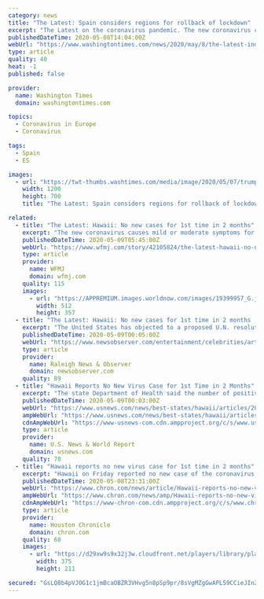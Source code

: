 ```yaml
---
category: news
title: "The Latest: Spain considers regions for rollback of lockdown"
excerpt: "The Latest on the coronavirus pandemic. The new coronavirus causes mild or moderate symptoms for most people. For some, especially older adults and people with existing health problems, it can cause more severe illness or death."
publishedDateTime: 2020-05-08T14:04:00Z
webUrl: "https://www.washingtontimes.com/news/2020/may/8/the-latest-india-starts-bringing-back-stranded-cit/"
type: article
quality: 40
heat: -1
published: false

provider:
  name: Washington Times
  domain: washingtontimes.com

topics:
  - Coronavirus in Europe
  - Coronavirus

tags:
  - Spain
  - ES

images:
  - url: "https://twt-thumbs.washtimes.com/media/image/2020/05/07/trump_national_day_of_prayer_23117_c0-124-2978-1861_s1200x700.jpg?ae9e86ffbca4269d35289a2d8c5217e0640bf678"
    width: 1200
    height: 700
    title: "The Latest: Spain considers regions for rollback of lockdown"

related:
  - title: "The Latest: Hawaii: No new cases for 1st time in 2 months"
    excerpt: "The new coronavirus causes mild or moderate symptoms for most people. For some, especially older adults and people with existing health problems, it can cause more severe illness or death. - Louisiana to hire at least 250 contact tracers."
    publishedDateTime: 2020-05-09T05:45:00Z
    webUrl: "https://www.wfmj.com/story/42105824/the-latest-hawaii-no-new-cases-for-1st-time-in-2-months"
    type: article
    provider:
      name: WFMJ
      domain: wfmj.com
    quality: 115
    images:
      - url: "https://APPREMIUM.images.worldnow.com/images/19399957_G.jpg?lastEditedDate=1588908579000"
        width: 512
        height: 357
  - title: "The Latest: Hawaii: No new cases for 1st time in 2 months | Raleigh News & Observer"
    excerpt: "The United States has objected to a proposed U.N. resolution on the coronavirus pandemic after diplomats said it had agreed to compromise language with China that didn’t directly mention the World Health Organization."
    publishedDateTime: 2020-05-09T00:05:00Z
    webUrl: "https://www.newsobserver.com/entertainment/celebrities/article242592651.html"
    type: article
    provider:
      name: Raleigh News & Observer
      domain: newsobserver.com
    quality: 89
  - title: "Hawaii Reports No New Virus Case for 1st Time in 2 Months"
    excerpt: "The state Department of Health said the number of positive cases remained at 629. The last time there was no new case was on March 13, when Hawaii had just two cases total. Hawaii has been under a statewide stay-at-home order since the last week of March to slow the spread of the disease."
    publishedDateTime: 2020-05-09T00:03:00Z
    webUrl: "https://www.usnews.com/news/best-states/hawaii/articles/2020-05-06/hawaii-shopping-malls-among-businesses-allowed-to-reopen"
    ampWebUrl: "https://www.usnews.com/news/best-states/hawaii/articles/2020-05-06/hawaii-shopping-malls-among-businesses-allowed-to-reopen?context=amp"
    cdnAmpWebUrl: "https://www-usnews-com.cdn.ampproject.org/c/s/www.usnews.com/news/best-states/hawaii/articles/2020-05-06/hawaii-shopping-malls-among-businesses-allowed-to-reopen?context=amp"
    type: article
    provider:
      name: U.S. News & World Report
      domain: usnews.com
    quality: 70
  - title: "Hawaii reports no new virus case for 1st time in 2 months"
    excerpt: "Hawaii on Friday reported no new case of the coronavirus for the first time in nearly two months. The state Department of Health said the number of positive cases remained at 629. The last time there was no new case was on March 13,"
    publishedDateTime: 2020-05-08T23:31:00Z
    webUrl: "https://www.chron.com/news/article/Hawaii-reports-no-new-virus-case-for-1st-time-in-15257984.php"
    ampWebUrl: "https://www.chron.com/news/amp/Hawaii-reports-no-new-virus-case-for-1st-time-in-15257984.php"
    cdnAmpWebUrl: "https://www-chron-com.cdn.ampproject.org/c/s/www.chron.com/news/amp/Hawaii-reports-no-new-virus-case-for-1st-time-in-15257984.php"
    type: article
    provider:
      name: Houston Chronicle
      domain: chron.com
    quality: 60
    images:
      - url: "https://d29xw9s9x32j3w.cloudfront.net/players/library/placeholder.png"
        width: 375
        height: 211

secured: "GsLQ8b4pVJOG1c1jmBcaOBZR3VHvg5n8pSp9pr/8sVgMZgGwAPL59CCieJInZYflAIgkk4o7gvWARPy9bH7evTAetMxOq9A/1jtWXf/0NumKz/dFLHMiDpStyo+bUaT600/Jz8gXWuhssIdPABj523dwm505CqjtvtCV8DGUVl6A4Kdr/gfQYH40FuLbiy2OV9v5IZNxKFCqXTt2XIyWHI4TS5Cw7qLqWb3AaveGncaRGKqY7QjZ0GnTHTHHESm3U9CXqdxGLYmH/UqhPRnXsLkcc11fL/twA9zznSvH53JuoEcdHDcVBPVxT9jC1CWR;D9Jab0gKP4D3WCBW8CvQlA=="
---
```



